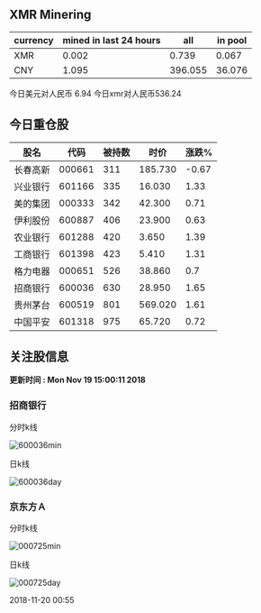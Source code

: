 ## XMR Minering

|currency|mined in last 24 hours|all|in pool|
|---|---|---|---|
|XMR|0.002|0.739|0.067|
|CNY|1.095|396.055|36.076|

今日美元对人民币 6.94	今日xmr对人民币536.24


## 今日重仓股 

|股名|代码|被持数|时价|涨跌%|
|---|---|---|---|---|
|长春高新|000661|311|185.730|-0.67|
|兴业银行|601166|335|16.030|1.33|
|美的集团|000333|342|42.300|0.71|
|伊利股份|600887|406|23.900|0.63|
|农业银行|601288|420|3.650|1.39|
|工商银行|601398|423|5.410|1.31|
|格力电器|000651|526|38.860|0.7|
|招商银行|600036|630|28.950|1.65|
|贵州茅台|600519|801|569.020|1.61|
|中国平安|601318|975|65.720|0.72|

## 关注股信息
**更新时间 : Mon Nov 19 15:00:11 2018**
### 招商银行 
分时k线

![600036min](http://image.sinajs.cn/newchart/min/n/sh600036.gif)

日k线

![600036day](http://image.sinajs.cn/newchart/daily/n/sh600036.gif)

### 京东方Ａ 
分时k线

![000725min](http://image.sinajs.cn/newchart/min/n/sz000725.gif)

日k线

![000725day](http://image.sinajs.cn/newchart/daily/n/sz000725.gif)

2018-11-20 00:55